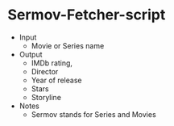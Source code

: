 # Sermov-Fetcher-script
- Input
  - Movie or Series name
- Output
  - IMDb rating, 
  - Director 
  -  Year of release
  - Stars
  - Storyline 
- Notes 
  - Sermov stands for Series and Movies